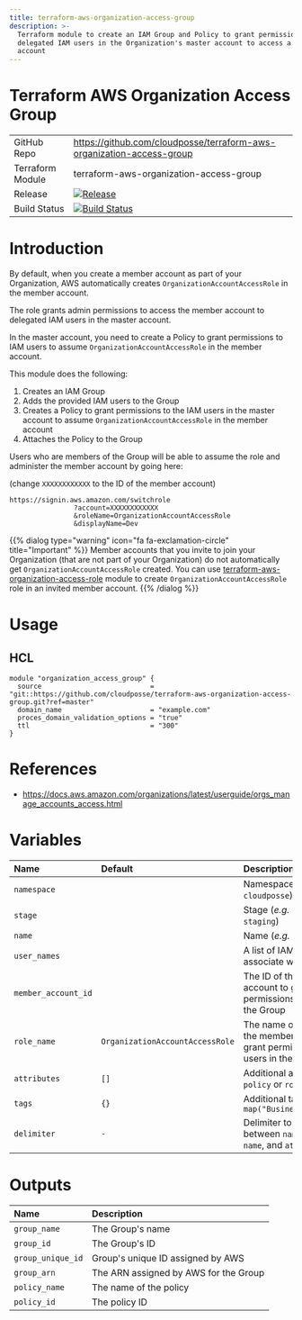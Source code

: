```yaml
---
title: terraform-aws-organization-access-group
description: >-
  Terraform module to create an IAM Group and Policy to grant permissions to
  delegated IAM users in the Organization's master account to access a member
  account
---
```


# Terraform AWS Organization Access Group

|                  |                                                                                                                                                                                            |
|:-----------------|:-------------------------------------------------------------------------------------------------------------------------------------------------------------------------------------------|
| GitHub Repo      | <https://github.com/cloudposse/terraform-aws-organization-access-group>                                                                                                                    |
| Terraform Module | terraform-aws-organization-access-group                                                                                                                                                    |
| Release          | [![Release](https://img.shields.io/github/release/cloudposse/terraform-aws-organization-access-group.svg)](https://github.com/cloudposse/terraform-aws-organization-access-group/releases) |
| Build Status     | [![Build Status](https://travis-ci.org/cloudposse/terraform-aws-organization-access-group.svg?branch=master)](https://travis-ci.org/cloudposse/terraform-aws-organization-access-group)    |

# Introduction

By default, when you create a member account as part of your Organization, AWS automatically creates `OrganizationAccountAccessRole` in the member account.

The role grants admin permissions to access the member account to delegated IAM users in the master account.

In the master account, you need to create a Policy to grant permissions to IAM users to assume `OrganizationAccountAccessRole` in the member account.

This module does the following:

1. Creates an IAM Group
2. Adds the provided IAM users to the Group
3. Creates a Policy to grant permissions to the IAM users in the master account to assume `OrganizationAccountAccessRole` in the member account
4. Attaches the Policy to the Group

Users who are members of the Group will be able to assume the role and administer the member account by going here:

(change `XXXXXXXXXXXX` to the ID of the member account)

```
https://signin.aws.amazon.com/switchrole
                ?account=XXXXXXXXXXXX
                &roleName=OrganizationAccountAccessRole
                &displayName=Dev
```

{{% dialog type="warning" icon="fa fa-exclamation-circle" title="Important" %}}
Member accounts that you invite to join your Organization (that are not part of your Organization) do not automatically get `OrganizationAccountAccessRole` created. You can use [terraform-aws-organization-access-role](https://github.com/cloudposse/terraform-aws-organization-access-role) module to create `OrganizationAccountAccessRole` role in an invited member account.
{{% /dialog %}}

# Usage

## HCL

```hcl
module "organization_access_group" {
  source                           = "git::https://github.com/cloudposse/terraform-aws-organization-access-group.git?ref=master"
  domain_name                      = "example.com"
  proces_domain_validation_options = "true"
  ttl                              = "300"
}
```

# References

- <https://docs.aws.amazon.com/organizations/latest/userguide/orgs_manage_accounts_access.html>

# Variables

| Name                | Default                         | Description                                                                               | Required |
|:--------------------|:--------------------------------|:------------------------------------------------------------------------------------------|:---------|
| `namespace`         |                                 | Namespace (_e.g._ `cp` or `cloudposse`)                                                   | Yes      |
| `stage`             |                                 | Stage (_e.g._ `prod`, `dev`, `staging`)                                                   | Yes      |
| `name`              |                                 | Name (_e.g._ `app` or `cluster`)                                                          | Yes      |
| `user_names`        |                                 | A list of IAM User names to associate with the Group                                      | Yes      |
| `member_account_id` |                                 | The ID of the member account to grant access permissions to the users in the Group        | Yes      |
| `role_name`         | `OrganizationAccountAccessRole` | The name of the Role in the member account to grant permissions to the users in the Group | No       |
| `attributes`        | `[]`                            | Additional attributes (_e.g._ `policy` or `role`)                                         | No       |
| `tags`              | `{}`                            | Additional tags (_e.g._ `map("BusinessUnit","XYZ")`                                       | No       |
| `delimiter`         | `-`                             | Delimiter to be used between `namespace`, `stage`, `name`, and `attributes`               | No       |

# Outputs

| Name              | Description                           |
|:------------------|:--------------------------------------|
| `group_name`      | The Group's name                      |
| `group_id`        | The Group's ID                        |
| `group_unique_id` | Group's unique ID assigned by AWS     |
| `group_arn`       | The ARN assigned by AWS for the Group |
| `policy_name`     | The name of the policy                |
| `policy_id`       | The policy ID                         |

